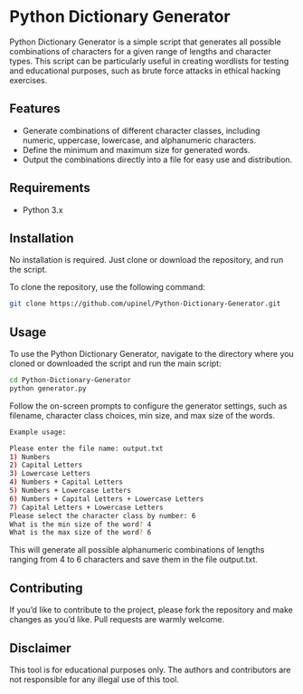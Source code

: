 # Python Dictionary Generator

Python Dictionary Generator is a simple script that generates all possible combinations of characters for a given range of lengths and character types. This script can be particularly useful in creating wordlists for testing and educational purposes, such as brute force attacks in ethical hacking exercises.

## Features

* Generate combinations of different character classes, including numeric, uppercase, lowercase, and alphanumeric characters.
* Define the minimum and maximum size for generated words.
* Output the combinations directly into a file for easy use and distribution.

## Requirements

* Python 3.x

## Installation

No installation is required. Just clone or download the repository, and run the script.

To clone the repository, use the following command:

```bash
git clone https://github.com/upinel/Python-Dictionary-Generator.git
```
## Usage

To use the Python Dictionary Generator, navigate to the directory where you cloned or downloaded the script and run the main script:
```bash
cd Python-Dictionary-Generator
python generator.py
```
Follow the on-screen prompts to configure the generator settings, such as filename, character class choices, min size, and max size of the words.
```bash
Example usage:

Please enter the file name: output.txt
1) Numbers
2) Capital Letters
3) Lowercase Letters
4) Numbers + Capital Letters
5) Numbers + Lowercase Letters
6) Numbers + Capital Letters + Lowercase Letters
7) Capital Letters + Lowercase Letters
Please select the character class by number: 6
What is the min size of the word? 4
What is the max size of the word? 6
```
This will generate all possible alphanumeric combinations of lengths ranging from 4 to 6 characters and save them in the file output.txt.

## Contributing

If you’d like to contribute to the project, please fork the repository and make changes as you’d like. Pull requests are warmly welcome.

## Disclaimer

This tool is for educational purposes only. The authors and contributors are not responsible for any illegal use of this tool.
